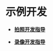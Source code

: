 # 示例开发<a name="ZH-CN_TOPIC_0000001055086133"></a>

-   **[拍照开发指导](device-iotcamera-control-demo-photodevguide.md)**  

-   **[录像开发指导](device-iotcamera-control-demo-videodevguide.md)**  


